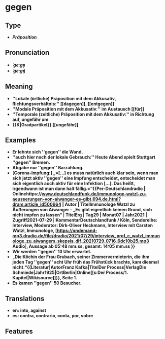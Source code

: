 # gegen 
## Type 
- _**Präposition**_ 
## Pronunciation 
- _**ˈɡeːɡn̩**_ 
- _**ˈɡeːɡŋ̍**_ 
## Meaning 
- **''Lokale (örtliche) Präposition mit dem Akkusativ, Richtungsverhältnis:'' [[dagegen]], [[entgegen]]** 
- **''Modale Präposition mit dem Akkusativ:'' im Austausch [[für]]** 
- **''Temporale (zeitliche) Präposition mit dem Akkusativ:'' in Richtung auf, ungefähr um** 
- **{{K|Gradpartikel}} [[ungefähr]]** 
## Examples 
- **Er lehnte sich ''gegen'' die Wand.** 
- **''auch hier noch der lokale Gebrauch:'' Heute Abend spielt Stuttgart ''gegen'' Bremen.** 
- **Abgabe nur ''gegen'' Barzahlung.** 
- **[Corona-Impfung:] „»[…] es muss natürlich auch klar sein, wenn man sich jetzt aktiv ''gegen'' eine Impfung entscheidet, entscheidet man sich eigentlich auch aktiv für eine Infektion […]. Das heißt, irgendwann ist man dann halt fällig.«“<ref>{{Per-Deutschlandradio | Onlinehttps://www.deutschlandfunk.de/immunologe-watzl-zu-aeusserungen-von-aiwanger-es-gibt.694.de.html?dram:article_id500964 | Autor | TitelImmunologe Watzl zu Äußerungen von Aiwanger – „Es gibt eigentlich keinen Grund, sich nicht impfen zu lassen“ | TitelErg | Tag29 | Monat07 | Jahr2021 | Zugriff2021-07-29 | KommentarDeutschlandfunk / Köln, Sendereihe: Interview, Moderator: Dirk-Oliver Heckmann, Interview mit Carsten Watzl, Immunologe, [https://ondemand-mp3.dradio.de/file/dradio/2021/07/29/interview_prof_c_watzl_immunologe_zu_aiwangers_skepsis_dlf_20210729_0716_6dc10b25.mp3 Audio], Aussage ab 05:48 mm:ss, gesamt: 14:05 mm:ss }}</ref>** 
- **Wir werden ''gegen'' 13 Uhr erwartet.** 
- **„Die Köchin der Frau Grubach, seiner Zimmervermieterin, die ihm jeden Tag ''gegen'' acht Uhr früh das Frühstück brachte, kam diesmal nicht.“<ref>{{Literatur|AutorFranz Kafka|TitelDer Process|VerlagDie Schmiede|Jahr1925|OrtBerlin|Online[[s:Der Process/1. Kapitel|Wikisource]]}}, Seite 1.</ref>** 
- **Es kamen ''gegen'' 50 Besucher.** 
## Translations 
- **en: into, against** 
- **es: contra, contrario, conta, por, sobre** 
## Features 
